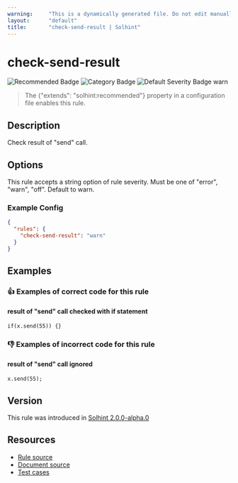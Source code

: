 ```yaml
---
warning:     "This is a dynamically generated file. Do not edit manually."
layout:      "default"
title:       "check-send-result | Solhint"
---
```


# check-send-result
![Recommended Badge](https://img.shields.io/badge/-Recommended-brightgreen)
![Category Badge](https://img.shields.io/badge/-Security%20Rules-informational)
![Default Severity Badge warn](https://img.shields.io/badge/Default%20Severity-warn-yellow)
> The {"extends": "solhint:recommended"} property in a configuration file enables this rule.


## Description
Check result of "send" call.

## Options
This rule accepts a string option of rule severity. Must be one of "error", "warn", "off". Default to warn.

### Example Config
```json
{
  "rules": {
    "check-send-result": "warn"
  }
}
```


## Examples
### 👍 Examples of **correct** code for this rule

#### result of "send" call checked with if statement

```solidity
if(x.send(55)) {}
```

### 👎 Examples of **incorrect** code for this rule

#### result of "send" call ignored

```solidity
x.send(55);
```

## Version
This rule was introduced in [Solhint 2.0.0-alpha.0](https://github.com/protofire/solhint/tree/v2.0.0-alpha.0)

## Resources
- [Rule source](https://github.com/protofire/solhint/tree/master/lib/rules/security/check-send-result.js)
- [Document source](https://github.com/protofire/solhint/tree/master/docs/rules/security/check-send-result.md)
- [Test cases](https://github.com/protofire/solhint/tree/master/test/rules/security/check-send-result.js)
